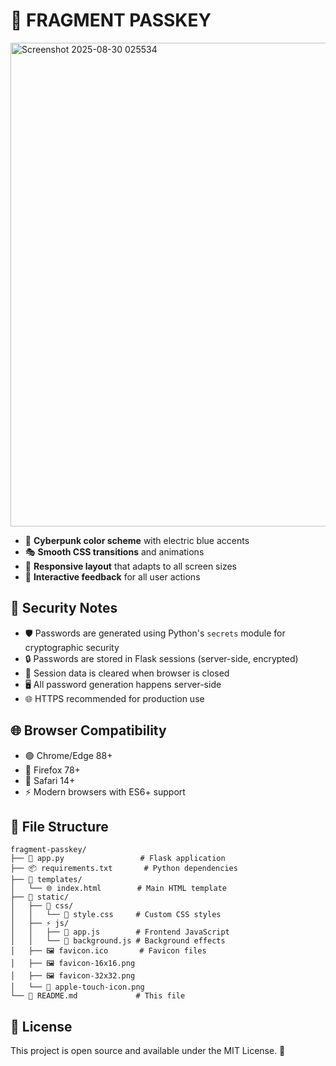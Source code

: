 # 🔐 FRAGMENT PASSKEY
<img width="1146" height="774" alt="Screenshot 2025-08-30 025534" src="https://github.com/user-attachments/assets/e4a0da7c-eff0-4bdd-9f31-bf47e972f324" />

- 🌌 **Cyberpunk color scheme** with electric blue accents
- 🎭 **Smooth CSS transitions** and animations
- 📱 **Responsive layout** that adapts to all screen sizes
- 🎯 **Interactive feedback** for all user actions

## 🔐 Security Notes

- 🛡️ Passwords are generated using Python's `secrets` module for cryptographic security
- 🔒 Passwords are stored in Flask sessions (server-side, encrypted)
- 🧹 Session data is cleared when browser is closed
- 🖥️ All password generation happens server-side
- 🌐 HTTPS recommended for production use

## 🌐 Browser Compatibility

- 🟢 Chrome/Edge 88+
- 🦊 Firefox 78+
- 🍎 Safari 14+
- ⚡ Modern browsers with ES6+ support

## 📁 File Structure

```
fragment-passkey/
├── 🐍 app.py                 # Flask application
├── 📦 requirements.txt       # Python dependencies
├── 📄 templates/
│   └── 🌐 index.html        # Main HTML template
├── 🎨 static/
│   ├── 🎨 css/
│   │   └── 💄 style.css     # Custom CSS styles
│   ├── ⚡ js/
│   │   ├── 🎯 app.js        # Frontend JavaScript
│   │   └── 🌌 background.js # Background effects
│   ├── 🖼️ favicon.ico       # Favicon files
│   ├── 🖼️ favicon-16x16.png
│   ├── 🖼️ favicon-32x32.png
│   └── 🍎 apple-touch-icon.png
└── 📖 README.md             # This file
```

## 📄 License

This project is open source and available under the MIT License. 🎉

